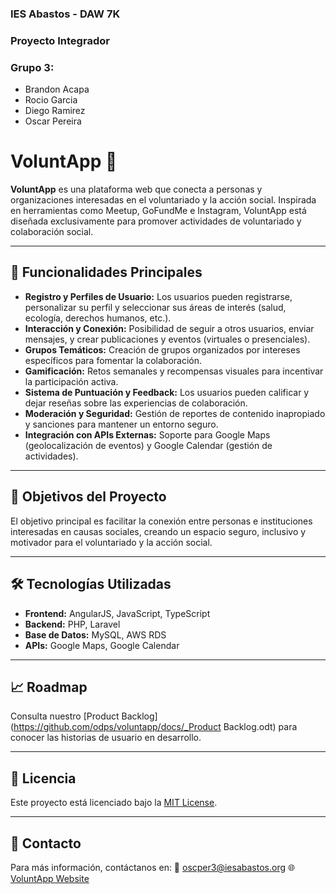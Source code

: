 ### IES Abastos - DAW 7K
### Proyecto Integrador
### Grupo 3:
- Brandon Acapa
- Rocio Garcia
- Diego Ramirez
- Oscar Pereira

# VoluntApp 🌟

**VoluntApp** es una plataforma web que conecta a personas y organizaciones interesadas en el voluntariado y la acción social. Inspirada en herramientas como Meetup, GoFundMe e Instagram, VoluntApp está diseñada exclusivamente para promover actividades de voluntariado y colaboración social.

---

## 🧩 Funcionalidades Principales
- **Registro y Perfiles de Usuario:**
  Los usuarios pueden registrarse, personalizar su perfil y seleccionar sus áreas de interés (salud, ecología, derechos humanos, etc.).
- **Interacción y Conexión:**
  Posibilidad de seguir a otros usuarios, enviar mensajes, y crear publicaciones y eventos (virtuales o presenciales).
- **Grupos Temáticos:**
  Creación de grupos organizados por intereses específicos para fomentar la colaboración.
- **Gamificación:**
  Retos semanales y recompensas visuales para incentivar la participación activa.
- **Sistema de Puntuación y Feedback:**
  Los usuarios pueden calificar y dejar reseñas sobre las experiencias de colaboración.
- **Moderación y Seguridad:**
  Gestión de reportes de contenido inapropiado y sanciones para mantener un entorno seguro.
- **Integración con APIs Externas:**
  Soporte para Google Maps (geolocalización de eventos) y Google Calendar (gestión de actividades).

---

## 🎯 Objetivos del Proyecto
El objetivo principal es facilitar la conexión entre personas e instituciones interesadas en causas sociales, creando un espacio seguro, inclusivo y motivador para el voluntariado y la acción social.

---

## 🛠️ Tecnologías Utilizadas
- **Frontend:** AngularJS, JavaScript, TypeScript
- **Backend:** PHP, Laravel
- **Base de Datos:** MySQL, AWS RDS
- **APIs:** Google Maps, Google Calendar

---

## 📈 Roadmap
Consulta nuestro [Product Backlog](https://github.com/odps/voluntapp/docs/_Product Backlog.odt) para conocer las historias de usuario en desarrollo.

---

## 📝 Licencia
Este proyecto está licenciado bajo la [MIT License](LICENSE).

---

## 📧 Contacto
Para más información, contáctanos en:
📩 oscper3@iesabastos.org
🌐 [VoluntApp Website](https://voluntapp.com)
